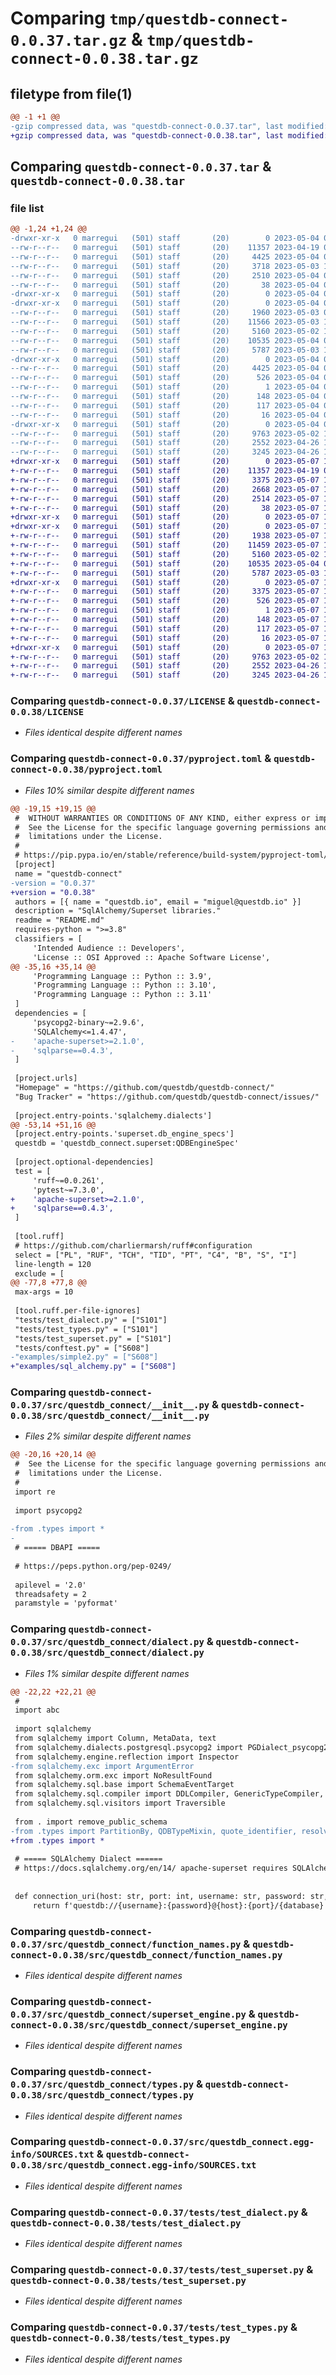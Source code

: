 # Comparing `tmp/questdb-connect-0.0.37.tar.gz` & `tmp/questdb-connect-0.0.38.tar.gz`

## filetype from file(1)

```diff
@@ -1 +1 @@
-gzip compressed data, was "questdb-connect-0.0.37.tar", last modified: Thu May  4 09:46:55 2023, max compression
+gzip compressed data, was "questdb-connect-0.0.38.tar", last modified: Sun May  7 15:13:41 2023, max compression
```

## Comparing `questdb-connect-0.0.37.tar` & `questdb-connect-0.0.38.tar`

### file list

```diff
@@ -1,24 +1,24 @@
-drwxr-xr-x   0 marregui   (501) staff       (20)        0 2023-05-04 09:46:55.923164 questdb-connect-0.0.37/
--rw-r--r--   0 marregui   (501) staff       (20)    11357 2023-04-19 08:13:39.000000 questdb-connect-0.0.37/LICENSE
--rw-r--r--   0 marregui   (501) staff       (20)     4425 2023-05-04 09:46:55.923004 questdb-connect-0.0.37/PKG-INFO
--rw-r--r--   0 marregui   (501) staff       (20)     3718 2023-05-03 11:11:17.000000 questdb-connect-0.0.37/README.md
--rw-r--r--   0 marregui   (501) staff       (20)     2510 2023-05-04 09:45:14.000000 questdb-connect-0.0.37/pyproject.toml
--rw-r--r--   0 marregui   (501) staff       (20)       38 2023-05-04 09:46:55.923208 questdb-connect-0.0.37/setup.cfg
-drwxr-xr-x   0 marregui   (501) staff       (20)        0 2023-05-04 09:46:55.918511 questdb-connect-0.0.37/src/
-drwxr-xr-x   0 marregui   (501) staff       (20)        0 2023-05-04 09:46:55.920723 questdb-connect-0.0.37/src/questdb_connect/
--rw-r--r--   0 marregui   (501) staff       (20)     1960 2023-05-03 09:57:40.000000 questdb-connect-0.0.37/src/questdb_connect/__init__.py
--rw-r--r--   0 marregui   (501) staff       (20)    11566 2023-05-03 12:23:45.000000 questdb-connect-0.0.37/src/questdb_connect/dialect.py
--rw-r--r--   0 marregui   (501) staff       (20)     5160 2023-05-02 10:54:34.000000 questdb-connect-0.0.37/src/questdb_connect/function_names.py
--rw-r--r--   0 marregui   (501) staff       (20)    10535 2023-05-04 07:43:58.000000 questdb-connect-0.0.37/src/questdb_connect/superset_engine.py
--rw-r--r--   0 marregui   (501) staff       (20)     5787 2023-05-03 12:21:25.000000 questdb-connect-0.0.37/src/questdb_connect/types.py
-drwxr-xr-x   0 marregui   (501) staff       (20)        0 2023-05-04 09:46:55.921717 questdb-connect-0.0.37/src/questdb_connect.egg-info/
--rw-r--r--   0 marregui   (501) staff       (20)     4425 2023-05-04 09:46:55.000000 questdb-connect-0.0.37/src/questdb_connect.egg-info/PKG-INFO
--rw-r--r--   0 marregui   (501) staff       (20)      526 2023-05-04 09:46:55.000000 questdb-connect-0.0.37/src/questdb_connect.egg-info/SOURCES.txt
--rw-r--r--   0 marregui   (501) staff       (20)        1 2023-05-04 09:46:55.000000 questdb-connect-0.0.37/src/questdb_connect.egg-info/dependency_links.txt
--rw-r--r--   0 marregui   (501) staff       (20)      148 2023-05-04 09:46:55.000000 questdb-connect-0.0.37/src/questdb_connect.egg-info/entry_points.txt
--rw-r--r--   0 marregui   (501) staff       (20)      117 2023-05-04 09:46:55.000000 questdb-connect-0.0.37/src/questdb_connect.egg-info/requires.txt
--rw-r--r--   0 marregui   (501) staff       (20)       16 2023-05-04 09:46:55.000000 questdb-connect-0.0.37/src/questdb_connect.egg-info/top_level.txt
-drwxr-xr-x   0 marregui   (501) staff       (20)        0 2023-05-04 09:46:55.922577 questdb-connect-0.0.37/tests/
--rw-r--r--   0 marregui   (501) staff       (20)     9763 2023-05-02 10:42:47.000000 questdb-connect-0.0.37/tests/test_dialect.py
--rw-r--r--   0 marregui   (501) staff       (20)     2552 2023-04-26 13:30:18.000000 questdb-connect-0.0.37/tests/test_superset.py
--rw-r--r--   0 marregui   (501) staff       (20)     3245 2023-04-26 12:12:01.000000 questdb-connect-0.0.37/tests/test_types.py
+drwxr-xr-x   0 marregui   (501) staff       (20)        0 2023-05-07 15:13:41.094624 questdb-connect-0.0.38/
+-rw-r--r--   0 marregui   (501) staff       (20)    11357 2023-04-19 08:13:39.000000 questdb-connect-0.0.38/LICENSE
+-rw-r--r--   0 marregui   (501) staff       (20)     3375 2023-05-07 15:13:41.094456 questdb-connect-0.0.38/PKG-INFO
+-rw-r--r--   0 marregui   (501) staff       (20)     2668 2023-05-07 15:11:39.000000 questdb-connect-0.0.38/README.md
+-rw-r--r--   0 marregui   (501) staff       (20)     2514 2023-05-07 15:13:04.000000 questdb-connect-0.0.38/pyproject.toml
+-rw-r--r--   0 marregui   (501) staff       (20)       38 2023-05-07 15:13:41.094663 questdb-connect-0.0.38/setup.cfg
+drwxr-xr-x   0 marregui   (501) staff       (20)        0 2023-05-07 15:13:41.087209 questdb-connect-0.0.38/src/
+drwxr-xr-x   0 marregui   (501) staff       (20)        0 2023-05-07 15:13:41.089887 questdb-connect-0.0.38/src/questdb_connect/
+-rw-r--r--   0 marregui   (501) staff       (20)     1938 2023-05-07 15:01:28.000000 questdb-connect-0.0.38/src/questdb_connect/__init__.py
+-rw-r--r--   0 marregui   (501) staff       (20)    11459 2023-05-07 15:04:17.000000 questdb-connect-0.0.38/src/questdb_connect/dialect.py
+-rw-r--r--   0 marregui   (501) staff       (20)     5160 2023-05-02 10:54:34.000000 questdb-connect-0.0.38/src/questdb_connect/function_names.py
+-rw-r--r--   0 marregui   (501) staff       (20)    10535 2023-05-04 07:43:58.000000 questdb-connect-0.0.38/src/questdb_connect/superset_engine.py
+-rw-r--r--   0 marregui   (501) staff       (20)     5787 2023-05-03 12:21:25.000000 questdb-connect-0.0.38/src/questdb_connect/types.py
+drwxr-xr-x   0 marregui   (501) staff       (20)        0 2023-05-07 15:13:41.092515 questdb-connect-0.0.38/src/questdb_connect.egg-info/
+-rw-r--r--   0 marregui   (501) staff       (20)     3375 2023-05-07 15:13:41.000000 questdb-connect-0.0.38/src/questdb_connect.egg-info/PKG-INFO
+-rw-r--r--   0 marregui   (501) staff       (20)      526 2023-05-07 15:13:41.000000 questdb-connect-0.0.38/src/questdb_connect.egg-info/SOURCES.txt
+-rw-r--r--   0 marregui   (501) staff       (20)        1 2023-05-07 15:13:41.000000 questdb-connect-0.0.38/src/questdb_connect.egg-info/dependency_links.txt
+-rw-r--r--   0 marregui   (501) staff       (20)      148 2023-05-07 15:13:41.000000 questdb-connect-0.0.38/src/questdb_connect.egg-info/entry_points.txt
+-rw-r--r--   0 marregui   (501) staff       (20)      117 2023-05-07 15:13:41.000000 questdb-connect-0.0.38/src/questdb_connect.egg-info/requires.txt
+-rw-r--r--   0 marregui   (501) staff       (20)       16 2023-05-07 15:13:41.000000 questdb-connect-0.0.38/src/questdb_connect.egg-info/top_level.txt
+drwxr-xr-x   0 marregui   (501) staff       (20)        0 2023-05-07 15:13:41.093905 questdb-connect-0.0.38/tests/
+-rw-r--r--   0 marregui   (501) staff       (20)     9763 2023-05-02 10:42:47.000000 questdb-connect-0.0.38/tests/test_dialect.py
+-rw-r--r--   0 marregui   (501) staff       (20)     2552 2023-04-26 13:30:18.000000 questdb-connect-0.0.38/tests/test_superset.py
+-rw-r--r--   0 marregui   (501) staff       (20)     3245 2023-04-26 12:12:01.000000 questdb-connect-0.0.38/tests/test_types.py
```

### Comparing `questdb-connect-0.0.37/LICENSE` & `questdb-connect-0.0.38/LICENSE`

 * *Files identical despite different names*

### Comparing `questdb-connect-0.0.37/pyproject.toml` & `questdb-connect-0.0.38/pyproject.toml`

 * *Files 10% similar despite different names*

```diff
@@ -19,15 +19,15 @@
 #  WITHOUT WARRANTIES OR CONDITIONS OF ANY KIND, either express or implied.
 #  See the License for the specific language governing permissions and
 #  limitations under the License.
 #
 # https://pip.pypa.io/en/stable/reference/build-system/pyproject-toml/
 [project]
 name = "questdb-connect"
-version = "0.0.37"
+version = "0.0.38"
 authors = [{ name = "questdb.io", email = "miguel@questdb.io" }]
 description = "SqlAlchemy/Superset libraries."
 readme = "README.md"
 requires-python = ">=3.8"
 classifiers = [
     'Intended Audience :: Developers',
     'License :: OSI Approved :: Apache Software License',
@@ -35,16 +35,14 @@
     'Programming Language :: Python :: 3.9',
     'Programming Language :: Python :: 3.10',
     'Programming Language :: Python :: 3.11'
 ]
 dependencies = [
     'psycopg2-binary~=2.9.6',
     'SQLAlchemy<=1.4.47',
-    'apache-superset>=2.1.0',
-    'sqlparse==0.4.3',
 ]
 
 [project.urls]
 "Homepage" = "https://github.com/questdb/questdb-connect/"
 "Bug Tracker" = "https://github.com/questdb/questdb-connect/issues/"
 
 [project.entry-points.'sqlalchemy.dialects']
@@ -53,14 +51,16 @@
 [project.entry-points.'superset.db_engine_specs']
 questdb = 'questdb_connect.superset:QDBEngineSpec'
 
 [project.optional-dependencies]
 test = [
     'ruff~=0.0.261',
     'pytest~=7.3.0',
+    'apache-superset>=2.1.0',
+    'sqlparse==0.4.3',
 ]
 
 [tool.ruff]
 # https://github.com/charliermarsh/ruff#configuration
 select = ["PL", "RUF", "TCH", "TID", "PT", "C4", "B", "S", "I"]
 line-length = 120
 exclude = [
@@ -77,8 +77,8 @@
 max-args = 10
 
 [tool.ruff.per-file-ignores]
 "tests/test_dialect.py" = ["S101"]
 "tests/test_types.py" = ["S101"]
 "tests/test_superset.py" = ["S101"]
 "tests/conftest.py" = ["S608"]
-"examples/simple2.py" = ["S608"]
+"examples/sql_alchemy.py" = ["S608"]
```

### Comparing `questdb-connect-0.0.37/src/questdb_connect/__init__.py` & `questdb-connect-0.0.38/src/questdb_connect/__init__.py`

 * *Files 2% similar despite different names*

```diff
@@ -20,16 +20,14 @@
 #  See the License for the specific language governing permissions and
 #  limitations under the License.
 #
 import re
 
 import psycopg2
 
-from .types import *
-
 # ===== DBAPI =====
 
 # https://peps.python.org/pep-0249/
 
 apilevel = '2.0'
 threadsafety = 2
 paramstyle = 'pyformat'
```

### Comparing `questdb-connect-0.0.37/src/questdb_connect/dialect.py` & `questdb-connect-0.0.38/src/questdb_connect/dialect.py`

 * *Files 1% similar despite different names*

```diff
@@ -22,22 +22,21 @@
 #
 import abc
 
 import sqlalchemy
 from sqlalchemy import Column, MetaData, text
 from sqlalchemy.dialects.postgresql.psycopg2 import PGDialect_psycopg2
 from sqlalchemy.engine.reflection import Inspector
-from sqlalchemy.exc import ArgumentError
 from sqlalchemy.orm.exc import NoResultFound
 from sqlalchemy.sql.base import SchemaEventTarget
 from sqlalchemy.sql.compiler import DDLCompiler, GenericTypeCompiler, IdentifierPreparer, SQLCompiler
 from sqlalchemy.sql.visitors import Traversible
 
 from . import remove_public_schema
-from .types import PartitionBy, QDBTypeMixin, quote_identifier, resolve_type_from_name
+from .types import *
 
 # ===== SQLAlchemy Dialect ======
 # https://docs.sqlalchemy.org/en/14/ apache-superset requires SQLAlchemy 1.4
 
 
 def connection_uri(host: str, port: int, username: str, password: str, database: str = 'main'):
     return f'questdb://{username}:{password}@{host}:{port}/{database}'
```

### Comparing `questdb-connect-0.0.37/src/questdb_connect/function_names.py` & `questdb-connect-0.0.38/src/questdb_connect/function_names.py`

 * *Files identical despite different names*

### Comparing `questdb-connect-0.0.37/src/questdb_connect/superset_engine.py` & `questdb-connect-0.0.38/src/questdb_connect/superset_engine.py`

 * *Files identical despite different names*

### Comparing `questdb-connect-0.0.37/src/questdb_connect/types.py` & `questdb-connect-0.0.38/src/questdb_connect/types.py`

 * *Files identical despite different names*

### Comparing `questdb-connect-0.0.37/src/questdb_connect.egg-info/SOURCES.txt` & `questdb-connect-0.0.38/src/questdb_connect.egg-info/SOURCES.txt`

 * *Files identical despite different names*

### Comparing `questdb-connect-0.0.37/tests/test_dialect.py` & `questdb-connect-0.0.38/tests/test_dialect.py`

 * *Files identical despite different names*

### Comparing `questdb-connect-0.0.37/tests/test_superset.py` & `questdb-connect-0.0.38/tests/test_superset.py`

 * *Files identical despite different names*

### Comparing `questdb-connect-0.0.37/tests/test_types.py` & `questdb-connect-0.0.38/tests/test_types.py`

 * *Files identical despite different names*

